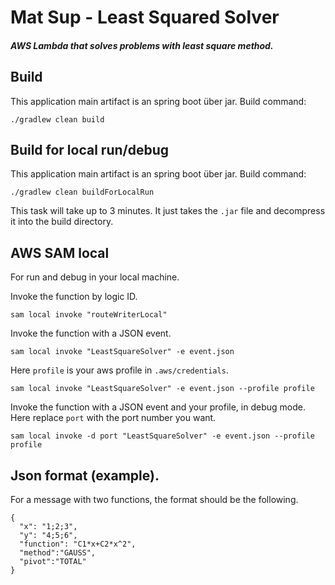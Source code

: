 # Mat Sup - Least Squared Solver 

##### AWS Lambda that solves problems with least square method.

## Build
This application main artifact is an spring boot über jar.
Build command:
```
./gradlew clean build
```

## Build for local run/debug
This application main artifact is an spring boot über jar.
Build command:
```
./gradlew clean buildForLocalRun
```
This task will take up to 3 minutes. It just takes the `.jar` file and decompress it into the build directory.


## AWS SAM local 

For run and debug in your local machine.

Invoke the function by logic ID.
```
sam local invoke "routeWriterLocal"
```

Invoke the function with a JSON event.
```
sam local invoke "LeastSquareSolver" -e event.json 
```

 Here `profile` is your aws profile in `.aws/credentials`.
```
sam local invoke "LeastSquareSolver" -e event.json --profile profile
```
 
Invoke the function with a JSON event and your profile, in debug mode. Here replace `port` with the port number you want.
```
sam local invoke -d port "LeastSquareSolver" -e event.json --profile profile
```


## Json format (example).

For a message with two functions, the format should be the following.

```
{
  "x": "1;2;3",
  "y": "4;5;6",
  "function": "C1*x+C2*x^2",
  "method":"GAUSS",
  "pivot":"TOTAL"
}
```
